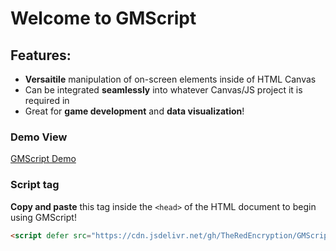 # Welcome to GMScript
## Features:
- **Versaitile** manipulation of on-screen elements inside of HTML Canvas
- Can be integrated **seamlessly** into whatever Canvas/JS project it is required in
- Great for **game development** and **data visualization**!

### Demo View
[GMScript Demo](https://theredencryption.github.io/GMScript/)

### Script tag
**Copy and paste** this tag inside the `<head>` of the HTML document to begin using GMScript!
```html
<script defer src="https://cdn.jsdelivr.net/gh/TheRedEncryption/GMScript@1.0.1-alpha/GMScript.js"> </script>
```
